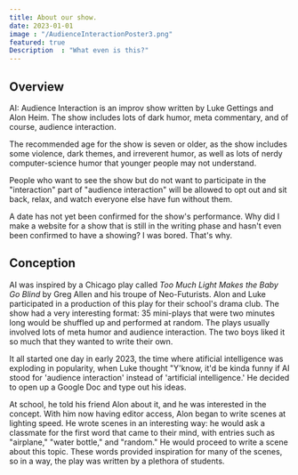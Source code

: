 ```yaml
---
title: About our show.
date: 2023-01-01
image : "/AudienceInteractionPoster3.png"
featured: true
Description  : "What even is this?"
---
```

## Overview
AI: Audience Interaction is an improv show written by Luke Gettings and Alon Heim. The show includes lots of dark humor, meta commentary, and of course, audience interaction.

The recommended age for the show is seven or older, as the show includes some violence, dark themes, and irreverent humor, as well as lots of nerdy computer-science humor that younger people may not understand.

People who want to see the show but do not want to participate in the "interaction" part of "audience interaction" will be allowed to opt out and sit back, relax, and watch everyone else have fun without them.

A date has not yet been confirmed for the show's performance. Why did I make a website for a show that is still in the writing phase and hasn't even been confirmed to have a showing? I was bored. That's why.

## Conception
AI was inspired by a Chicago play called *Too Much Light Makes the Baby Go Blind* by Greg Allen and his troupe of Neo-Futurists. Alon and Luke participated in a production of this play for their school's drama club. The show had a very interesting format: 35 mini-plays that were two minutes long would be shuffled up and performed at random. The plays usually involved lots of meta humor and audience interaction. The two boys liked it so much that they wanted to write their own.

It all started one day in early 2023, the time where atificial intelligence was exploding in popularity, when Luke thought "Y'know, it'd be kinda funny if AI stood for 'audience interaction' instead of 'artificial intelligence.' He decided to open up a Google Doc and type out his ideas.

At school, he told his friend Alon about it, and he was interested in the concept. With him now having editor access, Alon began to write scenes at lighting speed. He wrote scenes in an interesting way: he would ask a classmate for the first word that came to their mind, with entries such as "airplane," "water bottle," and "random." He would proceed to write a scene about this topic. These words provided inspiration for many of the scenes, so in a way, the play was written by a plethora of students.